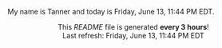 My name is Tanner and today is Friday, June 13, 11:44 PM EDT.

<p align="center">This <i>README</i> file is generated <b>every 3 hours</b>!</br>Last refresh: Friday, June 13, 11:44 PM EDT<br /></p>
